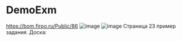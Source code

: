 # DemoExm
https://bom.firpo.ru/Public/86
![image](https://github.com/user-attachments/assets/c07cfb76-d3d0-4669-b31d-138ba11af7c5)
![image](https://github.com/user-attachments/assets/0df407b0-bcd4-457b-9c9d-92b82eabb10a)
Страница 23 пример задания.
Доска: 
